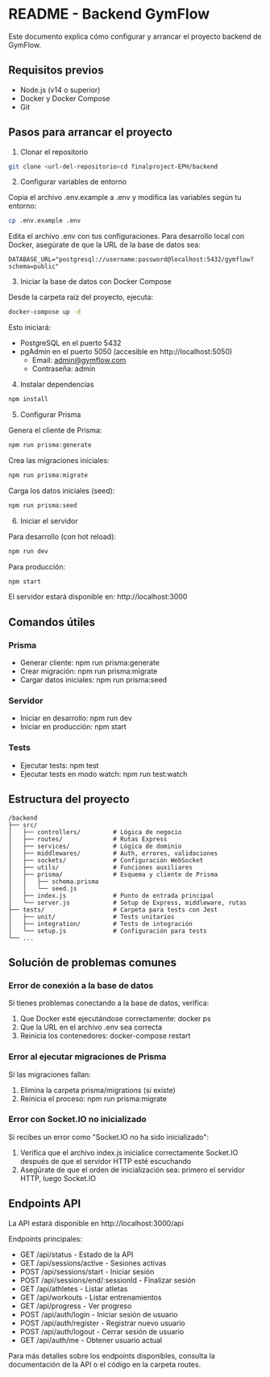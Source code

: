 # README - Backend GymFlow

Este documento explica cómo configurar y arrancar el proyecto backend de GymFlow.

## Requisitos previos

- Node.js (v14 o superior)
- Docker y Docker Compose
- Git

## Pasos para arrancar el proyecto

1. Clonar el repositorio

```bash
git clone <url-del-repositorio>cd finalproject-EPH/backend
```

2. Configurar variables de entorno

Copia el archivo .env.example a .env y modifica las variables según tu entorno:

```bash
cp .env.example .env
```

Edita el archivo .env con tus configuraciones. Para desarrollo local con Docker, asegúrate de que la URL de la base de datos sea:

```plaintext
DATABASE_URL="postgresql://username:password@localhost:5432/gymflow?schema=public"
```

3. Iniciar la base de datos con Docker Compose

Desde la carpeta raíz del proyecto, ejecuta:

```bash
docker-compose up -d
```

Esto iniciará:
- PostgreSQL en el puerto 5432
- pgAdmin en el puerto 5050 (accesible en http://localhost:5050)
    - Email: admin@gymflow.com
    - Contraseña: admin

4. Instalar dependencias

```bash
npm install
```

5. Configurar Prisma

Genera el cliente de Prisma:

```bash
npm run prisma:generate
```

Crea las migraciones iniciales:

```bash
npm run prisma:migrate
```

Carga los datos iniciales (seed):

```bash
npm run prisma:seed
```

6. Iniciar el servidor

Para desarrollo (con hot reload):

```bash
npm run dev
```

Para producción:

```bash
npm start
```

El servidor estará disponible en: http://localhost:3000

## Comandos útiles

### Prisma

- Generar cliente: npm run prisma:generate
- Crear migración: npm run prisma:migrate
- Cargar datos iniciales: npm run prisma:seed

### Servidor

- Iniciar en desarrollo: npm run dev
- Iniciar en producción: npm start

### Tests

- Ejecutar tests: npm test
- Ejecutar tests en modo watch: npm run test:watch

## Estructura del proyecto

```plaintext
/backend
├── src/
│   ├── controllers/         # Lógica de negocio
│   ├── routes/              # Rutas Express
│   ├── services/            # Lógica de dominio
│   ├── middlewares/         # Auth, errores, validaciones
│   ├── sockets/             # Configuración WebSocket
│   ├── utils/               # Funciones auxiliares
│   ├── prisma/              # Esquema y cliente de Prisma
│   │   ├── schema.prisma
│   │   └── seed.js
│   ├── index.js             # Punto de entrada principal
│   └── server.js            # Setup de Express, middleware, rutas
├── tests/                   # Carpeta para tests con Jest
│   ├── unit/                # Tests unitarios
│   ├── integration/         # Tests de integración
│   └── setup.js             # Configuración para tests
└── ...
```

## Solución de problemas comunes

### Error de conexión a la base de datos

Si tienes problemas conectando a la base de datos, verifica:
1. Que Docker esté ejecutándose correctamente: docker ps
2. Que la URL en el archivo .env sea correcta
3. Reinicia los contenedores: docker-compose restart

### Error al ejecutar migraciones de Prisma

Si las migraciones fallan:
1. Elimina la carpeta prisma/migrations (si existe)
2. Reinicia el proceso: npm run prisma:migrate

### Error con Socket.IO no inicializado

Si recibes un error como "Socket.IO no ha sido inicializado":
1. Verifica que el archivo index.js inicialice correctamente Socket.IO después de que el servidor HTTP esté escuchando
2. Asegúrate de que el orden de inicialización sea: primero el servidor HTTP, luego Socket.IO

## Endpoints API

La API estará disponible en http://localhost:3000/api

Endpoints principales:
- GET /api/status - Estado de la API
- GET /api/sessions/active - Sesiones activas
- POST /api/sessions/start - Iniciar sesión
- POST /api/sessions/end/:sessionId - Finalizar sesión
- GET /api/athletes - Listar atletas
- GET /api/workouts - Listar entrenamientos
- GET /api/progress - Ver progreso
- POST /api/auth/login - Iniciar sesión de usuario
- POST /api/auth/register - Registrar nuevo usuario
- POST /api/auth/logout - Cerrar sesión de usuario
- GET /api/auth/me - Obtener usuario actual

Para más detalles sobre los endpoints disponibles, consulta la documentación de la API o el código en la carpeta routes.
